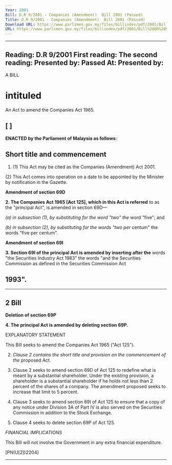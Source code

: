 ```yaml
---
Year: 2001
Bill: D.R 9/2001 - Companies (Amendment)  Bill 2001 (Passed)
Title: D.R 9/2001 - Companies (Amendment)  Bill 2001 (Passed)
Download URL: https://www.parlimen.gov.my/files/billindex/pdf/2001/Bill%20DR%209.pdf
URL: https://www.parlimen.gov.my/files/billindex/pdf/2001/Bill%20DR%209.pdf
---
```

---
Reading:
D.R 9/2001
First reading:
The second reading:
Presented by:
Passed At:
Presented by:
---

A BILL

# intituled

An Act to amend the Companies Act 1965.

## [ ]

**ENACTED by the Parliament of Malaysia as follows:**

## Short title and commencement
 1. (1) This Act may be cited as the Companies (Amendment) Act 2001.

(2) This Act comes into operation on a date to be appointed by
the Minister by notification in the Gazette.

**Amendment of section 69D**

**2. The Companies Act 1965 [Act 125], which in this Act is referred**
to as the "principal Act", is.amended in section 69D—

_(a) in subsection (1), by substituting for the word "two" the_
word "five"; and

_(b) in subsection (2), by substituting for the words "two per_
centum" the words "five per centum".

**Amendment of section 69I**

**3. Section 69I of the principal Act is amended by inserting after the**
words "the Securities Industry Act 1983" the words "and the
Securities Commission as defined in the Securities Commission Act
## 1993".


-----

## 2 Bill

**Deletion of section 69P**

**4. The principal Act is amended by deleting section 69P.**

EXPLANATORY STATEMENT

This Bill seeks to amend the Companies Act 1965 ("Act 125").

2. _Clause 2 contains the short title and provision on the commencement of the_
proposed Act.

3. Clause 2 seeks to amend section 69D of Act 125 to redefine what is meant by
a substantial shareholder. Under the existing provision, a shareholder is a
substantial shareholder if he holds not less than 2 percent of the shares of a
company. The amendment proposed seeks to increase that limit to 5 percent.

4. Clause 3 seeks to amend section 69I of Act 125 to ensure that a copy of any
notice under Division 3A of Part IV is also served on the Securities Commission
in addition to the Stock Exchange.

5. Clause 4 seeks to delete section 69P of Act 125.

_FINANCIAL_ _IMPLICATIONS_

This Bill will not involve the Government in any extra financial expenditure.

[PN(U[2])2204]


-----

